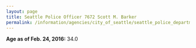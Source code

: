 ```yaml
---
layout: page
title: Seattle Police Officer 7672 Scott M. Barker
permalink: /information/agencies/city_of_seattle/seattle_police_department/copbook/7672/
---
```


**Age as of Feb. 24, 2016:** 34.0
